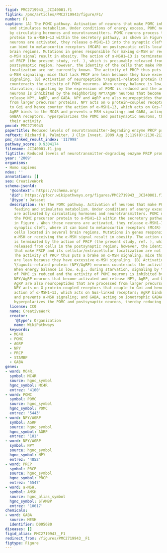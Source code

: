 ```yaml
---
figid: PMC2719943__JCI40001.f1
figlink: /pmc/articles/PMC2719943/figure/F1/
number: F1
caption: (A) The POMC pathway. Activation of neurons that make POMC inhibits feeding
  and stimulates metabolism. Under conditions of energy excess, POMC neurons are activated
  by circulating hormones and neurotransmitters. POMC neurons process the POMC precursor
  protein to α-MSH1–13 within the secretory pathway, as shown in Figure . When these
  neurons are activated, they release α-MSH1–13 into the synaptic cleft, where it
  can bind to melanocortin receptors (MC4R) on postsynaptic cells located in several
  brain regions. Mutations in genes responsible for making α-MSH or receiving the
  α-MSH signal result in obesity. The action of α-MSH1–13 is terminated by the action
  of PRCP (the present study, ref. ), which is presumably released from cells in the
  postsynaptic region; however, the identity of the cells that make PRCP and its cellular/extracellular
  localization are not currently known. The activity of PRCP thus puts a brake on
  α-MSH signaling; mice that lack PRCP are lean because they have excessive α-MSH
  signaling. (B) Activation of neuropeptide Y/agouti-related protein (NPY/AgRP) neurons
  counteracts the activity of POMC neurons. When energy balance is low, e.g., during
  starvation, signaling by the expression of POMC is reduced and the activity of POMC
  neurons is inhibited by the neighboring NPY/AgRP neurons that become activated and
  release NPY, AgRP, and GABA. NPY and AgRP are also neuropeptides that are processed
  from larger precursor proteins. NPY acts on G protein–coupled receptors that couple
  to Gαi and hence counter the action of α-MSH1–13, which acts on Gαs-linked receptors;
  AgRP binds to the MC4R and prevents α-MSH signaling; and GABA, acting on ionotrophic
  GABAA receptors, hyperpolarizes the POMC and postsynaptic neurons, thereby reducing
  their activity.
pmcid: PMC2719943
papertitle: Reduced levels of neurotransmitter-degrading enzyme PRCP promote obesity.
reftext: Richard D. Palmiter. J Clin Invest. 2009 Aug 3;119(8):2130-2133.
pmc_ranked_result_index: '117998'
pathway_score: 0.9304174
filename: JCI40001.f1.jpg
figtitle: Reduced levels of neurotransmitter-degrading enzyme PRCP promote obesity
year: '2009'
organisms:
- Homo sapiens
ndex: ''
annotations: []
seo: CreativeWork
schema-jsonld:
  '@context': https://schema.org/
  '@id': https://pfocr.wikipathways.org/figures/PMC2719943__JCI40001.f1.html
  '@type': Dataset
  description: (A) The POMC pathway. Activation of neurons that make POMC inhibits
    feeding and stimulates metabolism. Under conditions of energy excess, POMC neurons
    are activated by circulating hormones and neurotransmitters. POMC neurons process
    the POMC precursor protein to α-MSH1–13 within the secretory pathway, as shown
    in Figure . When these neurons are activated, they release α-MSH1–13 into the
    synaptic cleft, where it can bind to melanocortin receptors (MC4R) on postsynaptic
    cells located in several brain regions. Mutations in genes responsible for making
    α-MSH or receiving the α-MSH signal result in obesity. The action of α-MSH1–13
    is terminated by the action of PRCP (the present study, ref. ), which is presumably
    released from cells in the postsynaptic region; however, the identity of the cells
    that make PRCP and its cellular/extracellular localization are not currently known.
    The activity of PRCP thus puts a brake on α-MSH signaling; mice that lack PRCP
    are lean because they have excessive α-MSH signaling. (B) Activation of neuropeptide
    Y/agouti-related protein (NPY/AgRP) neurons counteracts the activity of POMC neurons.
    When energy balance is low, e.g., during starvation, signaling by the expression
    of POMC is reduced and the activity of POMC neurons is inhibited by the neighboring
    NPY/AgRP neurons that become activated and release NPY, AgRP, and GABA. NPY and
    AgRP are also neuropeptides that are processed from larger precursor proteins.
    NPY acts on G protein–coupled receptors that couple to Gαi and hence counter the
    action of α-MSH1–13, which acts on Gαs-linked receptors; AgRP binds to the MC4R
    and prevents α-MSH signaling; and GABA, acting on ionotrophic GABAA receptors,
    hyperpolarizes the POMC and postsynaptic neurons, thereby reducing their activity.
  license: CC0
  name: CreativeWork
  creator:
    '@type': Organization
    name: WikiPathways
  keywords:
  - MC4R
  - POMC
  - AGRP
  - NPY
  - PRCP
  - STAMBP
  - GABA
genes:
- word: MC4R,
  symbol: MC4R
  source: hgnc_symbol
  hgnc_symbol: MC4R
  entrez: '4160'
- word: POMC
  symbol: POMC
  source: hgnc_symbol
  hgnc_symbol: POMC
  entrez: '5443'
- word: NPY/AGRP
  symbol: AGRP
  source: hgnc_symbol
  hgnc_symbol: AGRP
  entrez: '181'
- word: NPY/AGRP
  symbol: NPY
  source: hgnc_symbol
  hgnc_symbol: NPY
  entrez: '4852'
- word: PRCP
  symbol: PRCP
  source: hgnc_symbol
  hgnc_symbol: PRCP
  entrez: '5547'
- word: a-MSH,
  symbol: AMSH
  source: hgnc_alias_symbol
  hgnc_symbol: STAMBP
  entrez: '10617'
chemicals:
- word: GABA
  source: MESH
  identifier: D005680
diseases: []
figid_alias: PMC2719943__F1
redirect_from: /figures/PMC2719943__F1
figtype: Figure
---
```

